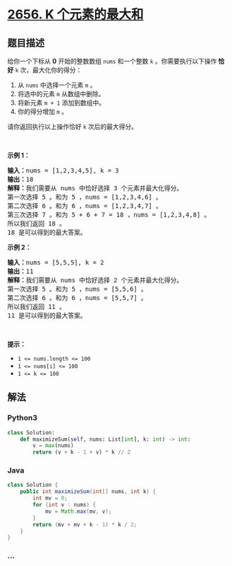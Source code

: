 # [2656. K 个元素的最大和](https://leetcode-cn.com/problems/maximum-sum-with-exactly-k-elements)



## 题目描述

<!-- 这里写题目描述 -->

<p>给你一个下标从 <strong>0</strong>&nbsp;开始的整数数组&nbsp;<code>nums</code> 和一个整数&nbsp;<code>k</code>&nbsp;。你需要执行以下操作<strong>&nbsp;恰好</strong> <code>k</code>&nbsp;次，最大化你的得分：</p>

<ol>
	<li>从 <code>nums</code>&nbsp;中选择一个元素&nbsp;<code>m</code>&nbsp;。</li>
	<li>将选中的元素&nbsp;<code>m</code>&nbsp;从数组中删除。</li>
	<li>将新元素&nbsp;<code>m + 1</code>&nbsp;添加到数组中。</li>
	<li>你的得分增加&nbsp;<code>m</code>&nbsp;。</li>
</ol>

<p>请你返回执行以上操作恰好 <code>k</code>&nbsp;次后的最大得分。</p>

<p>&nbsp;</p>

<p><strong>示例 1：</strong></p>

<pre>
<b>输入：</b>nums = [1,2,3,4,5], k = 3
<b>输出：</b>18
<b>解释：</b>我们需要从 nums 中恰好选择 3 个元素并最大化得分。
第一次选择 5 。和为 5 ，nums = [1,2,3,4,6] 。
第二次选择 6 。和为 6 ，nums = [1,2,3,4,7] 。
第三次选择 7 。和为 5 + 6 + 7 = 18 ，nums = [1,2,3,4,8] 。
所以我们返回 18 。
18 是可以得到的最大答案。
</pre>

<p><strong>示例 2：</strong></p>

<pre>
<b>输入：</b>nums = [5,5,5], k = 2
<b>输出：</b>11
<b>解释：</b>我们需要从 nums 中恰好选择 2 个元素并最大化得分。
第一次选择 5 。和为 5 ，nums = [5,5,6] 。
第二次选择 6 。和为 6 ，nums = [5,5,7] 。
所以我们返回 11 。
11 是可以得到的最大答案。
</pre>

<p>&nbsp;</p>

<p><strong>提示：</strong></p>

<ul>
	<li><code>1 &lt;= nums.length &lt;= 100</code></li>
	<li><code>1 &lt;= nums[i] &lt;= 100</code></li>
	<li><code>1 &lt;= k &lt;= 100</code></li>
</ul>


## 解法

<!-- 这里可写通用的实现逻辑 -->

<!-- tabs:start -->

### **Python3**

<!-- 这里可写当前语言的特殊实现逻辑 -->

```python
class Solution:
    def maximizeSum(self, nums: List[int], k: int) -> int:
        v = max(nums)
        return (v + k - 1 + v) * k // 2
```

### **Java**

<!-- 这里可写当前语言的特殊实现逻辑 -->

```java
class Solution {
    public int maximizeSum(int[] nums, int k) {
        int mv = 0;
        for (int v : nums) {
            mv = Math.max(mv, v);
        }
        return (mv + mv + k - 1) * k / 2;
    }
}
```

### **...**

```

```

<!-- tabs:end -->
